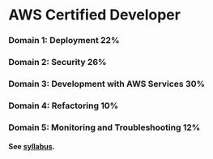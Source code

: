 # AWS Certified Developer


### Domain 1: Deployment 22%



### Domain 2: Security 26%



### Domain 3: Development with AWS Services 30%



### Domain 4: Refactoring 10%



### Domain 5: Monitoring and Troubleshooting 12%


#### See [syllabus](https://d1.awsstatic.com/training-and-certification/docs-dev-associate/AWS-Certified-Developer-Associate_Exam-Guide.pdf).
